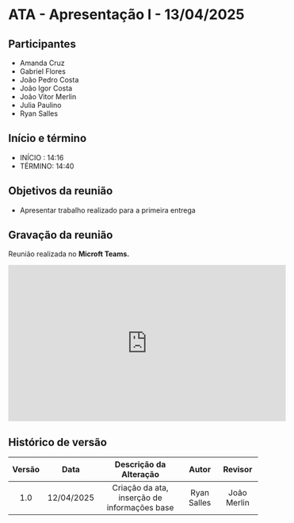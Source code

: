 # ATA - Apresentação I - 13/04/2025

## Participantes
- Amanda Cruz
- Gabriel Flores
- João Pedro Costa
- João Igor Costa
- João Vitor Merlin
- Julia Paulino
- Ryan Salles

## Início e término
- INÍCIO : 14:16
- TÉRMINO: 14:40 

## Objetivos da reunião
- Apresentar trabalho realizado para a primeira entrega

## Gravação da reunião

Reunião realizada no **Microft Teams.**

<iframe width="560" height="315" src="https://www.youtube.com/embed/gS40Jehgd_E?si=MuNImnfD-NMupM24" title="YouTube video player" frameborder="0" allow="accelerometer; autoplay; clipboard-write; encrypted-media; gyroscope; picture-in-picture; web-share" referrerpolicy="strict-origin-when-cross-origin" allowfullscreen></iframe>

## Histórico de versão

| Versão |    Data    |    Descrição da Alteração                       |         Autor         |       Revisor     |
| :----: | :--------: | :---------------------------------------------: | :-------------------: | :---------------: |
|  1.0   | 12/04/2025 | Criação da ata, inserção de informações base    |       Ryan Salles     |    João Merlin    |
